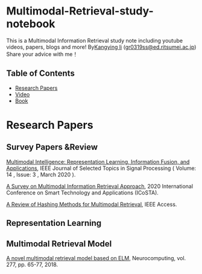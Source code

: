 # Multimodal-Retrieval-study-notebook 
This is a Multimodal Information Retrieval study note including youtube videos, papers, blogs and more!
By[Kangying li](https://www.dl.is.ritsumei.ac.jp/memberProfile/LIkangying/index.html) (gr0319ss@ed.ritsumei.ac.jp)
Share your advice with me！

## Table of Contents
* [Research Papers](#research-papers)
* [Video](#video)
* [Book](#book)
# Research Papers

## Survey Papers &Review
[Multimodal Intelligence: Representation Learning, Information Fusion, and Applications](https://ieeexplore.ieee.org/document/9068414), IEEE Journal of Selected Topics in Signal Processing ( Volume: 14 , Issue: 3 , March 2020 ).

[A Survey on Multimodal Information Retrieval Approach](https://ieeexplore.ieee.org/abstract/document/9079266), 2020 International Conference on Smart Technology and Applications (ICoSTA).

[A Review of Hashing Methods for Multimodal Retrieval](https://ieeexplore.ieee.org/document/8963910), IEEE Access.

## Representation Learning

## Multimodal Retrieval Model

[A novel multimodal retrieval model based on ELM](https://www.sciencedirect.com/science/article/pii/S0925231217314029), Neurocomputing, vol. 277, pp. 65-77, 2018.


